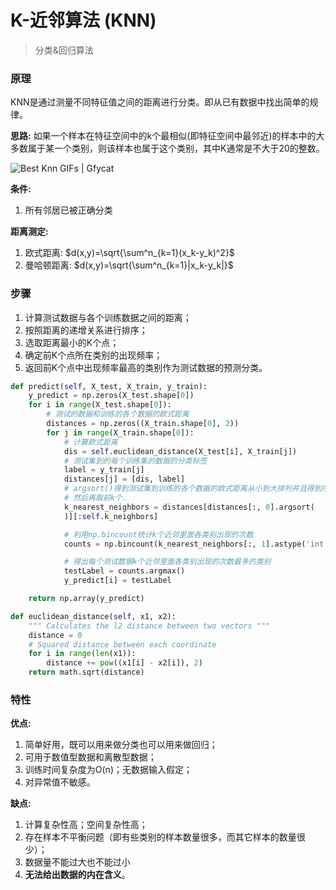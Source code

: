 # K-近邻算法 (KNN)
> 分类&回归算法

### 原理
KNN是通过测量不同特征值之间的距离进行分类。即从已有数据中找出简单的规律。

**思路:**
如果一个样本在特征空间中的k个最相似(即特征空间中最邻近)的样本中的大多数属于某一个类别，则该样本也属于这个类别，其中K通常是不大于20的整数。

![Best Knn GIFs | Gfycat](https://thumbs.gfycat.com/WildSorrowfulChevrotain-max-1mb.gif)

**条件:**

1. 所有邻居已被正确分类

**距离测定:**

1. 欧式距离: $d(x,y)=\sqrt{\sum^n_{k=1}(x_k-y_k)^2}$
2. 曼哈顿距离: $d(x,y)=\sqrt{\sum^n_{k=1}|x_k-y_k|}$



### 步骤

1. 计算测试数据与各个训练数据之间的距离；
2. 按照距离的递增关系进行排序；
3. 选取距离最小的K个点；
4. 确定前K个点所在类别的出现频率；
5. 返回前K个点中出现频率最高的类别作为测试数据的预测分类。

```python
def predict(self, X_test, X_train, y_train):
    y_predict = np.zeros(X_test.shape[0])
    for i in range(X_test.shape[0]):
    	# 测试的数据和训练的各个数据的欧式距离
        distances = np.zeros((X_train.shape[0], 2))  
        for j in range(X_train.shape[0]):
        	# 计算欧式距离
            dis = self.euclidean_distance(X_test[i], X_train[j])
            # 测试集到的每个训练集的数据的分类标签
            label = y_train[j]  
            distances[j] = [dis, label]
            # argsort()得到测试集到训练的各个数据的欧式距离从小到大排列并且得到序列
            # 然后再取前k个.
            k_nearest_neighbors = distances[distances[:, 0].argsort(
            )][:self.k_neighbors]

            # 利用np.bincount统计k个近邻里面各类别出现的次数
            counts = np.bincount(k_nearest_neighbors[:, 1].astype('int'))

            # 得出每个测试数据k个近邻里面各类别出现的次数最多的类别
            testLabel = counts.argmax()
            y_predict[i] = testLabel

    return np.array(y_predict)

def euclidean_distance(self, x1, x2):
    """ Calculates the l2 distance between two vectors """
    distance = 0
    # Squared distance between each coordinate
    for i in range(len(x1)):
        distance += pow((x1[i] - x2[i]), 2)
    return math.sqrt(distance)
```




### 特性
**优点:**

1. 简单好用，既可以用来做分类也可以用来做回归；
2. 可用于数值型数据和离散型数据；
3. 训练时间复杂度为O(n)；无数据输入假定；
4. 对异常值不敏感。

**缺点:**

1. 计算复杂性高；空间复杂性高；
2. 存在样本不平衡问题（即有些类别的样本数量很多，而其它样本的数量很少）；
3. 数据量不能过大也不能过小
4. **无法给出数据的内在含义**。